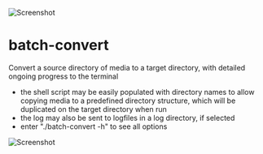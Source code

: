![Screenshot](https://i.imgur.com/0CzFSNS.png)

# batch-convert
Convert a source directory of media to a target directory, with detailed ongoing progress to the terminal
- the shell script may be easily populated with directory names to allow copying media to a predefined directory structure, which will be duplicated on the target directory when run
- the log may also be sent to logfiles in a log directory, if selected
- enter "./batch-convert -h" to see all options

![Screenshot](https://i.imgur.com/U4K0iL3.png)
